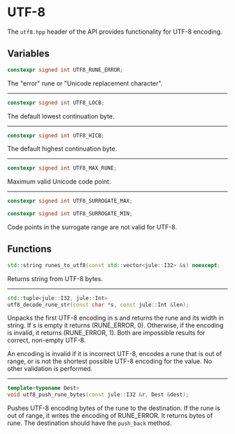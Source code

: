 # UTF-8

The `utf8.hpp` header of the API provides functionality for UTF-8 encoding.

## Variables

```cpp
constexpr signed int UTF8_RUNE_ERROR;
```
The "error" rune or "Unicode replacement character".

---


```cpp
constexpr signed int UTF8_LOCB;
```
The default lowest continuation byte.

---


```cpp
constexpr signed int UTF8_HICB;
```
The default highest continuation byte.

---


```cpp
constexpr signed int UTF8_MAX_RUNE;
```
Maximum valid Unicode code point.

---


```cpp
constexpr signed int UTF8_SURROGATE_MAX;
```
```cpp
constexpr signed int UTF8_SURROGATE_MIN;
```
Code points in the surrogate range are not valid for UTF-8.


## Functions

```cpp
std::string runes_to_utf8(const std::vector<jule::I32> &s) noexcept;
```
Returns string from UTF-8 bytes.

---

```cpp
std::tuple<jule::I32, jule::Int>
utf8_decode_rune_str(const char *s, const jule::Int &len);
```
Unpacks the first UTF-8 encoding in s and returns the rune and its width in string. If s is empty it returns (RUNE_ERROR, 0). Otherwise, if the encoding is invalid, it returns (RUNE_ERROR, 1). Both are impossible results for correct, non-empty UTF-8.

An encoding is invalid if it is incorrect UTF-8, encodes a rune that is out of range, or is not the shortest possible UTF-8 encoding for the value. No other validation is performed.

---

```cpp
template<typename Dest>
void utf8_push_rune_bytes(const jule::I32 &r, Dest &dest);
```
Pushes UTF-8 encoding bytes of the rune to the destination. If the rune is out of range, it writes the encoding of RUNE_ERROR. It returns bytes of rune. The destination should have the `push_back` method.
